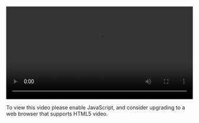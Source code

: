 <video controls="" style="width: 100%; display: block;"><source src="http://o86bpj665.bkt.clouddn.com/nodejs-lego/1-2-nodejs-install.mp4" type="video/mp4"><p>To view this video please enable JavaScript, and consider upgrading to a web browser that supports HTML5 video.</p></video>

